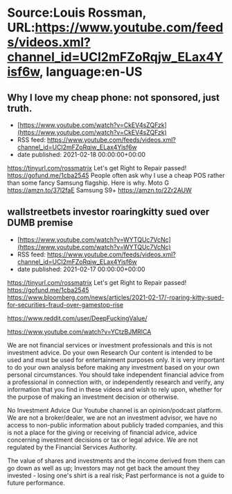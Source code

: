# Source:Louis Rossman, URL:https://www.youtube.com/feeds/videos.xml?channel_id=UCl2mFZoRqjw_ELax4Yisf6w, language:en-US

## Why I love my cheap phone: not sponsored, just truth.
 - [https://www.youtube.com/watch?v=CkEV4sZQFzk](https://www.youtube.com/watch?v=CkEV4sZQFzk)
 - RSS feed: https://www.youtube.com/feeds/videos.xml?channel_id=UCl2mFZoRqjw_ELax4Yisf6w
 - date published: 2021-02-18 00:00:00+00:00

https://tinyurl.com/rossmatrix
Let's get Right to Repair passed! https://gofund.me/1cba2545
People often ask why I use a cheap POS rather than some fancy Samsung flagship. Here is why. 
Moto G https://amzn.to/37l2faE
Samsung S9+ https://amzn.to/2Zr2AUW

## wallstreetbets investor roaringkitty sued over DUMB premise
 - [https://www.youtube.com/watch?v=WYTQUc7VcNc](https://www.youtube.com/watch?v=WYTQUc7VcNc)
 - RSS feed: https://www.youtube.com/feeds/videos.xml?channel_id=UCl2mFZoRqjw_ELax4Yisf6w
 - date published: 2021-02-17 00:00:00+00:00

https://tinyurl.com/rossmatrix
Let's get Right to Repair passed! https://gofund.me/1cba2545
https://www.bloomberg.com/news/articles/2021-02-17/-roaring-kitty-sued-for-securities-fraud-over-gamestop-rise

https://www.reddit.com/user/DeepFuckingValue/

https://www.youtube.com/watch?v=YCtzBJMRlCA

We are not financial services or investment professionals and this is not investment advice. Do your own Research
Our content is intended to be used and must be used for entertainment purposes only. It is very important to do your own analysis before making any investment based on your own personal circumstances. You should take independent financial advice from a professional in connection with, or independently research and verify, any information that you find in these videos and wish to rely upon, whether for the purpose of making an investment decision or otherwise.

No Investment Advice
Our Youtube channel is an opinion/podcast platform. We are not a broker/dealer, we are not an investment advisor, we have no access to non-public information about publicly traded companies, and this is not a place for the giving or receiving of financial advice, advice concerning investment decisions or tax or legal advice. We are not regulated by the Financial Services Authority.

The value of shares and investments and the income derived from them can go down as well as up;
Investors may not get back the amount they invested - losing one's shirt is a real risk;
Past performance is not a guide to future performance.

